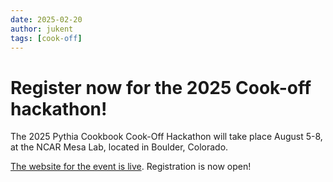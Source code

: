 ```yaml
---
date: 2025-02-20
author: jukent
tags: [cook-off]
---
```


# Register now for the 2025 Cook-off hackathon!

The 2025 Pythia Cookbook Cook-Off Hackathon will take place August
5-8, at the NCAR Mesa Lab, located in Boulder, Colorado.

[The website for the event is live](https://projectpythia.org/pythia-cookoff-2025/). Registration is now open!
